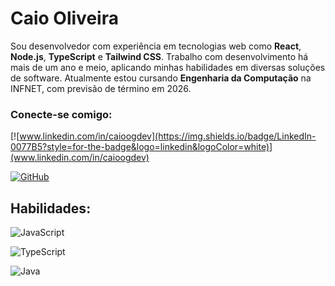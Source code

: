 # Caio Oliveira

Sou desenvolvedor com experiência em tecnologias web como **React**, **Node.js**, **TypeScript** e **Tailwind CSS**. Trabalho com desenvolvimento há mais de um ano e meio, aplicando minhas habilidades em diversas soluções de software. Atualmente estou cursando **Engenharia da Computação** na INFNET, com previsão de término em 2026.

### Conecte-se comigo:

[![www.linkedin.com/in/caioogdev](https://img.shields.io/badge/LinkedIn-0077B5?style=for-the-badge&logo=linkedin&logoColor=white)](www.linkedin.com/in/caioogdev)

[![GitHub](https://img.shields.io/badge/GitHub-100000?style=for-the-badge&logo=github&logoColor=white)](https://github.com/caioogdev)

## Habilidades:

![JavaScript](https://img.shields.io/badge/JavaScript-F7DF1E?style=for-the-badge&logo=javascript&logoColor=black)

![TypeScript](https://img.shields.io/badge/TypeScript-007ACC?style=for-the-badge&logo=typescript&logoColor=white)

![Java](https://img.shields.io/badge/java-%23ED8B00.svg?style=for-the-badge&logo=openjdk&logoColor=white)
